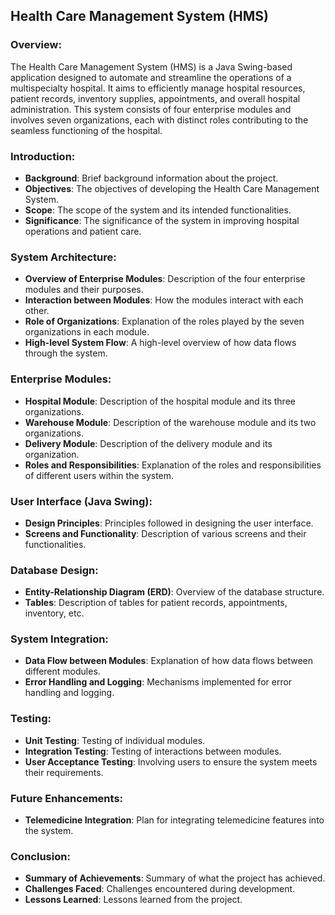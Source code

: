 ## Health Care Management System (HMS)

### Overview:
The Health Care Management System (HMS) is a Java Swing-based application designed to automate and streamline the operations of a multispecialty hospital. It aims to efficiently manage hospital resources, patient records, inventory supplies, appointments, and overall hospital administration. This system consists of four enterprise modules and involves seven organizations, each with distinct roles contributing to the seamless functioning of the hospital.

### Introduction:
- **Background**: Brief background information about the project.
- **Objectives**: The objectives of developing the Health Care Management System.
- **Scope**: The scope of the system and its intended functionalities.
- **Significance**: The significance of the system in improving hospital operations and patient care.

### System Architecture:
- **Overview of Enterprise Modules**: Description of the four enterprise modules and their purposes.
- **Interaction between Modules**: How the modules interact with each other.
- **Role of Organizations**: Explanation of the roles played by the seven organizations in each module.
- **High-level System Flow**: A high-level overview of how data flows through the system.

### Enterprise Modules:
- **Hospital Module**: Description of the hospital module and its three organizations.
- **Warehouse Module**: Description of the warehouse module and its two organizations.
- **Delivery Module**: Description of the delivery module and its organization.
- **Roles and Responsibilities**: Explanation of the roles and responsibilities of different users within the system.

### User Interface (Java Swing):
- **Design Principles**: Principles followed in designing the user interface.
- **Screens and Functionality**: Description of various screens and their functionalities.

### Database Design:
- **Entity-Relationship Diagram (ERD)**: Overview of the database structure.
- **Tables**: Description of tables for patient records, appointments, inventory, etc.

### System Integration:
- **Data Flow between Modules**: Explanation of how data flows between different modules.
- **Error Handling and Logging**: Mechanisms implemented for error handling and logging.

### Testing:
- **Unit Testing**: Testing of individual modules.
- **Integration Testing**: Testing of interactions between modules.
- **User Acceptance Testing**: Involving users to ensure the system meets their requirements.

### Future Enhancements:
- **Telemedicine Integration**: Plan for integrating telemedicine features into the system.

### Conclusion:
- **Summary of Achievements**: Summary of what the project has achieved.
- **Challenges Faced**: Challenges encountered during development.
- **Lessons Learned**: Lessons learned from the project.


